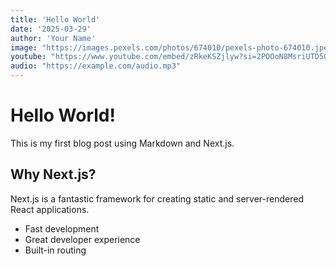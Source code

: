 ```yaml
---
title: 'Hello World'
date: '2025-03-29'
author: 'Your Name'
image: "https://images.pexels.com/photos/674010/pexels-photo-674010.jpeg?cs=srgb&dl=pexels-anjana-c-169994-674010.jpg&fm=jpg"
youtube: "https://www.youtube.com/embed/zRkeKSZjlyw?si=2POOoN8MsriUTD5Q"
audio: "https://example.com/audio.mp3"
---
```


# Hello World!

This is my first blog post using Markdown and Next.js.

## Why Next.js?

Next.js is a fantastic framework for creating static and server-rendered React applications.

- Fast development
- Great developer experience
- Built-in routing